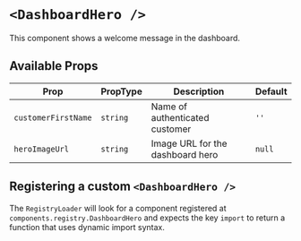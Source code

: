 # `<DashboardHero />`

This component shows a welcome message in the dashboard.

## Available Props

| Prop                | PropType | Description                      | Default |
| ------------------- | -------- | -------------------------------- | ------- |
| `customerFirstName` | `string` | Name of authenticated customer   | `''`    |
| `heroImageUrl`      | `string` | Image URL for the dashboard hero | `null`  |

## Registering a custom `<DashboardHero />`

The `RegistryLoader` will look for a component registered at `components.registry.DashboardHero` and expects the key `import` to return a function that uses dynamic import syntax.
